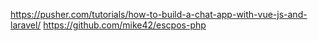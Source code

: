 https://pusher.com/tutorials/how-to-build-a-chat-app-with-vue-js-and-laravel/
https://github.com/mike42/escpos-php

